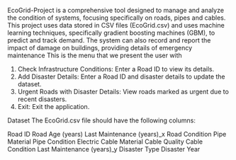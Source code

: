 EcoGrid-Project is a comprehensive tool designed to manage and analyze the condition of systems, focusing specifically on roads, pipes and cables. This project uses data stored in CSV files (EcoGrid.csv) and uses machine learning techniques, specifically gradient boosting machines (GBM), to predict and track demand. The system can also record and report the impact of damage on buildings, providing details of emergency maintenance
This is the menu that we present the user with
1. Check Infrastructure Conditions: Enter a Road ID to view its details.
2. Add Disaster Details: Enter a Road ID and disaster details to update the dataset.
3. Urgent Roads with Disaster Details: View roads marked as urgent due to recent disasters.
4. Exit: Exit the application.

Dataset
The EcoGrid.csv file should have the following columns:

Road ID
Road Age (years)
Last Maintenance (years)_x
Road Condition
Pipe Material
Pipe Condition
Electric Cable Material
Cable Quality
Cable Condition
Last Maintenance (years)_y
Disaster Type
Disaster Year 
